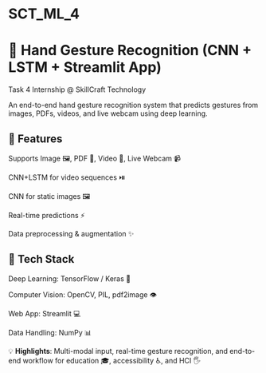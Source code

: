 # SCT_ML_4
# **🤚 Hand Gesture Recognition (CNN + LSTM + Streamlit App)**

Task 4 Internship @ SkillCraft Technology

An end-to-end hand gesture recognition system that predicts gestures from images, PDFs, videos, and live webcam using deep learning.

## 🔹 Features

Supports Image 🖼️, PDF 📄, Video 🎥, Live Webcam 📹

CNN+LSTM for video sequences ⏯️

CNN for static images 🖼️

Real-time predictions ⚡

Data preprocessing & augmentation ✨

## 🔹 Tech Stack

Deep Learning: TensorFlow / Keras 🤖

Computer Vision: OpenCV, PIL, pdf2image 👁️

Web App: Streamlit 💻

Data Handling: NumPy 📊

💡 **Highlights**: Multi-modal input, real-time gesture recognition, and end-to-end workflow for education 🎓, accessibility ♿, and HCI 🖐️
